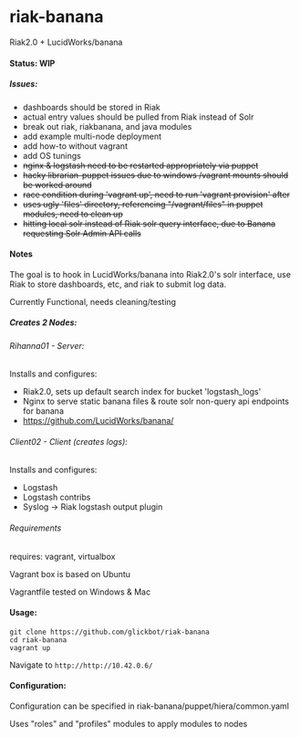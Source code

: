 riak-banana
===========

Riak2.0 + LucidWorks/banana

#### Status: WIP

##### Issues:
- dashboards should be stored in Riak
- actual entry values should be pulled from Riak instead of Solr
- break out riak, riakbanana, and java modules
- add example multi-node deployment
- add how-to without vagrant
- add OS tunings
- ~~nginx & logstash need to be restarted appropriately via puppet~~
- ~~hacky librarian-puppet issues due to windows /vagrant mounts should be worked around~~
- ~~race condition during 'vagrant up', need to run 'vagrant provision' after~~
- ~~uses ugly 'files' directory, referencing "/vagrant/files" in puppet modules, need to clean up~~
- ~~hitting local solr instead of Riak solr query interface, due to Banana requesting Solr Admin API calls~~

#### Notes
The goal is to hook in LucidWorks/banana into Riak2.0's solr interface, use Riak to store dashboards, etc, and riak to submit log data.

Currently Functional, needs cleaning/testing

##### Creates 2 Nodes:

###### Rihanna01 - Server:
Installs and configures:
- Riak2.0, sets up default search index for bucket 'logstash_logs'
- Nginx to serve static banana files & route solr non-query api endpoints for banana
- https://github.com/LucidWorks/banana/

###### Client02 - Client (creates logs):
Installs and configures:
- Logstash
- Logstash contribs
- Syslog -> Riak logstash output plugin

###### Requirements

requires: vagrant, virtualbox

Vagrant box is based on Ubuntu

Vagrantfile tested on Windows & Mac

#### Usage:

```
git clone https://github.com/glickbot/riak-banana
cd riak-banana
vagrant up
```

Navigate to ```http://http://10.42.0.6/```

#### Configuration:

Configuration can be specified in riak-banana/puppet/hiera/common.yaml

Uses "roles" and "profiles" modules to apply modules to nodes
